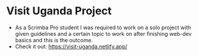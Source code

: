 # Visit Uganda Project
- As a Scrimba Pro student I was required to work on a solo project with given guidelines and a certain topic to work on after finishing web-dev basics and this is the outcome.
- Check it out: https://visit-uganda.netlify.app/
